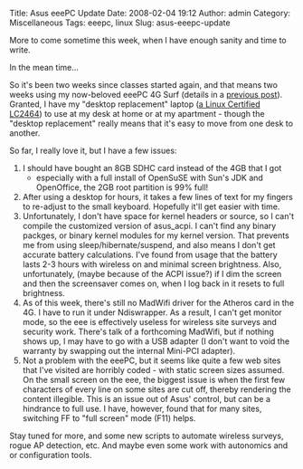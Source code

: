 Title: Asus eeePC Update
Date: 2008-02-04 19:12
Author: admin
Category: Miscellaneous
Tags: eeepc, linux
Slug: asus-eeepc-update

More to come sometime this week, when I have enough sanity and time to
write.

In the mean time...

So it's been two weeks since classes started again, and that means two
weeks using my now-beloved eeePC 4G Surf (details in a [previous
post](http://www.jasonantman.com/blog/2008/01/eeepc-solaris-other-updates.html)).
Granted, I have my "desktop replacement" laptop ([a Linux Certified
LC2464](http://www.linuxcertified.com/linux-laptop-lc2464.html)) to use
at my desk at home or at my apartment - though the "desktop replacement"
really means that it's easy to move from one desk to another.

So far, I really love it, but I have a few issues:

1.  I should have bought an 8GB SDHC card instead of the 4GB that I got
    - especially with a full install of OpenSuSE with Sun's JDK and
    OpenOffice, the 2GB root partition is 99% full!
2.  After using a desktop for hours, it takes a few lines of text for my
    fingers to re-adjust to the small keyboard. Hopefully it'll get
    easier with time.
3.  Unfortunately, I don't have space for kernel headers or source, so I
    can't compile the customized version of asus\_acpi. I can't find any
    binary packges, or binary kernel modules for my kernel version. That
    prevents me from using sleep/hibernate/suspend, and also means I
    don't get accurate battery calculations. I've found from usage that
    the battery lasts 2-3 hours with wireless on and minimal screen
    brightness. Also, unfortunately, (maybe because of the ACPI issue?)
    if I dim the screen and then the screensaver comes on, when I log
    back in it resets to full brightness.
4.  As of this week, there's still no MadWifi driver for the Atheros
    card in the 4G. I have to run it under Ndiswrapper. As a result, I
    can't get monitor mode, so the eee is effectively useless for
    wireless site surveys and security work. There's talk of a
    forthcoming MadWifi, but if nothing shows up, I may have to go with
    a USB adapter (I don't want to void the warranty by swapping out the
    internal Mini-PCI adapter).
5.  Not a problem with the eeePC, but it seems like quite a few web
    sites that I've visited are horribly coded - with static screen
    sizes assumed. On the small screen on the eee, the biggest issue is
    when the first few characters of every line on some sites are cut
    off, thereby rendering the content illegible. This is an issue out
    of Asus' control, but can be a hindrance to full use. I have,
    however, found that for many sites, switching FF to "full screen"
    mode (F11) helps.

Stay tuned for more, and some new scripts to automate wireless surveys,
rogue AP detection, etc. And maybe even some work with autonomics and or
configuration tools.
